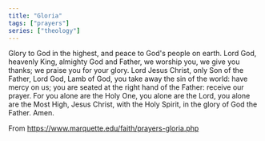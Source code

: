 ```yaml
---
title: "Gloria"
tags: ["prayers"]
series: ["theology"]
---
```

Glory to God in the highest,
and peace to God's people on earth.
Lord God, heavenly King,
almighty God and Father,
we worship you, we give you thanks;
we praise you for your glory.
Lord Jesus Christ, only Son of the Father,
Lord God, Lamb of God,
you take away the sin of the world:
have mercy on us;
you are seated at the right hand of the Father:
receive our prayer.
For you alone are the Holy One,
you alone are the Lord,
you alone are the Most High,
Jesus Christ,
with the Holy Spirit,
in the glory of God the Father. Amen.

From <https://www.marquette.edu/faith/prayers-gloria.php> 

